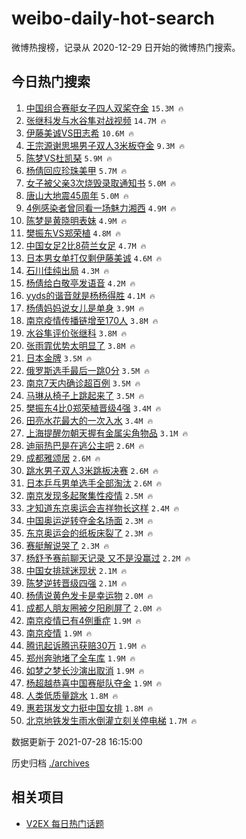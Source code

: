# weibo-daily-hot-search

微博热搜榜，记录从 2020-12-29 日开始的微博热门搜索。

## 今日热门搜索

<!-- BEGIN -->

1. [中国组合赛艇女子四人双桨夺金](https://s.weibo.com/weibo?q=%23%E4%B8%AD%E5%9B%BD%E7%BB%84%E5%90%88%E8%B5%9B%E8%89%87%E5%A5%B3%E5%AD%90%E5%9B%9B%E4%BA%BA%E5%8F%8C%E6%A1%A8%E5%A4%BA%E9%87%91%23&Refer=top) `15.3M 🔥`
1. [张继科发与水谷隼对战视频](https://s.weibo.com/weibo?q=%23%E5%BC%A0%E7%BB%A7%E7%A7%91%E5%8F%91%E4%B8%8E%E6%B0%B4%E8%B0%B7%E9%9A%BC%E5%AF%B9%E6%88%98%E8%A7%86%E9%A2%91%23&Refer=top) `14.7M 🔥`
1. [伊藤美诚VS田志希](https://s.weibo.com/weibo?q=%23%E4%BC%8A%E8%97%A4%E7%BE%8E%E8%AF%9AVS%E7%94%B0%E5%BF%97%E5%B8%8C%23&Refer=top) `10.6M 🔥`
1. [王宗源谢思埸男子双人3米板夺金](https://s.weibo.com/weibo?q=%23%E7%8E%8B%E5%AE%97%E6%BA%90%E8%B0%A2%E6%80%9D%E5%9F%B8%E7%94%B7%E5%AD%90%E5%8F%8C%E4%BA%BA3%E7%B1%B3%E6%9D%BF%E5%A4%BA%E9%87%91%23&Refer=top) `9.3M 🔥`
1. [陈梦VS杜凯琹](https://s.weibo.com/weibo?q=%23%E9%99%88%E6%A2%A6VS%E6%9D%9C%E5%87%AF%E7%90%B9%23&Refer=top) `5.9M 🔥`
1. [杨倩回应珍珠美甲](https://s.weibo.com/weibo?q=%23%E6%9D%A8%E5%80%A9%E5%9B%9E%E5%BA%94%E7%8F%8D%E7%8F%A0%E7%BE%8E%E7%94%B2%23&Refer=top) `5.7M 🔥`
1. [女子被父亲3次烧毁录取通知书](https://s.weibo.com/weibo?q=%23%E5%A5%B3%E5%AD%90%E8%A2%AB%E7%88%B6%E4%BA%B23%E6%AC%A1%E7%83%A7%E6%AF%81%E5%BD%95%E5%8F%96%E9%80%9A%E7%9F%A5%E4%B9%A6%23&Refer=top) `5.0M 🔥`
1. [唐山大地震45周年](https://s.weibo.com/weibo?q=%23%E5%94%90%E5%B1%B1%E5%A4%A7%E5%9C%B0%E9%9C%8745%E5%91%A8%E5%B9%B4%23&Refer=top) `5.0M 🔥`
1. [4例感染者曾同看一场魅力湘西](https://s.weibo.com/weibo?q=%234%E4%BE%8B%E6%84%9F%E6%9F%93%E8%80%85%E6%9B%BE%E5%90%8C%E7%9C%8B%E4%B8%80%E5%9C%BA%E9%AD%85%E5%8A%9B%E6%B9%98%E8%A5%BF%23&Refer=top) `4.9M 🔥`
1. [陈梦是黄晓明表妹](https://s.weibo.com/weibo?q=%23%E9%99%88%E6%A2%A6%E6%98%AF%E9%BB%84%E6%99%93%E6%98%8E%E8%A1%A8%E5%A6%B9%23&Refer=top) `4.9M 🔥`
1. [樊振东VS郑荣植](https://s.weibo.com/weibo?q=%23%E6%A8%8A%E6%8C%AF%E4%B8%9CVS%E9%83%91%E8%8D%A3%E6%A4%8D%23&Refer=top) `4.8M 🔥`
1. [中国女足2比8荷兰女足](https://s.weibo.com/weibo?q=%23%E4%B8%AD%E5%9B%BD%E5%A5%B3%E8%B6%B32%E6%AF%948%E8%8D%B7%E5%85%B0%E5%A5%B3%E8%B6%B3%23&Refer=top) `4.7M 🔥`
1. [日本男女单打仅剩伊藤美诚](https://s.weibo.com/weibo?q=%23%E6%97%A5%E6%9C%AC%E7%94%B7%E5%A5%B3%E5%8D%95%E6%89%93%E4%BB%85%E5%89%A9%E4%BC%8A%E8%97%A4%E7%BE%8E%E8%AF%9A%23&Refer=top) `4.6M 🔥`
1. [石川佳纯出局](https://s.weibo.com/weibo?q=%23%E7%9F%B3%E5%B7%9D%E4%BD%B3%E7%BA%AF%E5%87%BA%E5%B1%80%23&Refer=top) `4.3M 🔥`
1. [杨倩给白敬亭发语音](https://s.weibo.com/weibo?q=%23%E6%9D%A8%E5%80%A9%E7%BB%99%E7%99%BD%E6%95%AC%E4%BA%AD%E5%8F%91%E8%AF%AD%E9%9F%B3%23&Refer=top) `4.2M 🔥`
1. [yyds的谐音就是杨杨得胜](https://s.weibo.com/weibo?q=%23yyds%E7%9A%84%E8%B0%90%E9%9F%B3%E5%B0%B1%E6%98%AF%E6%9D%A8%E6%9D%A8%E5%BE%97%E8%83%9C%23&Refer=top) `4.1M 🔥`
1. [杨倩妈妈说女儿是单身](https://s.weibo.com/weibo?q=%23%E6%9D%A8%E5%80%A9%E5%A6%88%E5%A6%88%E8%AF%B4%E5%A5%B3%E5%84%BF%E6%98%AF%E5%8D%95%E8%BA%AB%23&Refer=top) `3.9M 🔥`
1. [南京疫情传播链增至170人](https://s.weibo.com/weibo?q=%23%E5%8D%97%E4%BA%AC%E7%96%AB%E6%83%85%E4%BC%A0%E6%92%AD%E9%93%BE%E5%A2%9E%E8%87%B3170%E4%BA%BA%23&Refer=top) `3.8M 🔥`
1. [水谷隼评价张继科](https://s.weibo.com/weibo?q=%23%E6%B0%B4%E8%B0%B7%E9%9A%BC%E8%AF%84%E4%BB%B7%E5%BC%A0%E7%BB%A7%E7%A7%91%23&Refer=top) `3.8M 🔥`
1. [张雨霏优势太明显了](https://s.weibo.com/weibo?q=%23%E5%BC%A0%E9%9B%A8%E9%9C%8F%E4%BC%98%E5%8A%BF%E5%A4%AA%E6%98%8E%E6%98%BE%E4%BA%86%23&Refer=top) `3.8M 🔥`
1. [日本金牌](https://s.weibo.com/weibo?q=%23%E6%97%A5%E6%9C%AC%E9%87%91%E7%89%8C%23&Refer=top) `3.5M 🔥`
1. [俄罗斯选手最后一跳0分](https://s.weibo.com/weibo?q=%23%E4%BF%84%E7%BD%97%E6%96%AF%E9%80%89%E6%89%8B%E6%9C%80%E5%90%8E%E4%B8%80%E8%B7%B30%E5%88%86%23&Refer=top) `3.5M 🔥`
1. [南京7天内确诊超百例](https://s.weibo.com/weibo?q=%23%E5%8D%97%E4%BA%AC7%E5%A4%A9%E5%86%85%E7%A1%AE%E8%AF%8A%E8%B6%85%E7%99%BE%E4%BE%8B%23&Refer=top) `3.5M 🔥`
1. [马琳从椅子上跳起来了](https://s.weibo.com/weibo?q=%23%E9%A9%AC%E7%90%B3%E4%BB%8E%E6%A4%85%E5%AD%90%E4%B8%8A%E8%B7%B3%E8%B5%B7%E6%9D%A5%E4%BA%86%23&Refer=top) `3.5M 🔥`
1. [樊振东4比0郑荣植晋级4强](https://s.weibo.com/weibo?q=%23%E6%A8%8A%E6%8C%AF%E4%B8%9C4%E6%AF%940%E9%83%91%E8%8D%A3%E6%A4%8D%E6%99%8B%E7%BA%A74%E5%BC%BA%23&Refer=top) `3.4M 🔥`
1. [田亮水花最大的一次入水](https://s.weibo.com/weibo?q=%23%E7%94%B0%E4%BA%AE%E6%B0%B4%E8%8A%B1%E6%9C%80%E5%A4%A7%E7%9A%84%E4%B8%80%E6%AC%A1%E5%85%A5%E6%B0%B4%23&Refer=top) `3.4M 🔥`
1. [上海提醒勿朝天握有金属尖角物品](https://s.weibo.com/weibo?q=%23%E4%B8%8A%E6%B5%B7%E6%8F%90%E9%86%92%E5%8B%BF%E6%9C%9D%E5%A4%A9%E6%8F%A1%E6%9C%89%E9%87%91%E5%B1%9E%E5%B0%96%E8%A7%92%E7%89%A9%E5%93%81%23&Refer=top) `3.1M 🔥`
1. [迪丽热巴是在逃公主吧](https://s.weibo.com/weibo?q=%23%E8%BF%AA%E4%B8%BD%E7%83%AD%E5%B7%B4%E6%98%AF%E5%9C%A8%E9%80%83%E5%85%AC%E4%B8%BB%E5%90%A7%23&Refer=top) `2.6M 🔥`
1. [成都雅颂居](https://s.weibo.com/weibo?q=%23%E6%88%90%E9%83%BD%E9%9B%85%E9%A2%82%E5%B1%85%23&Refer=top) `2.6M 🔥`
1. [跳水男子双人3米跳板决赛](https://s.weibo.com/weibo?q=%23%E8%B7%B3%E6%B0%B4%E7%94%B7%E5%AD%90%E5%8F%8C%E4%BA%BA3%E7%B1%B3%E8%B7%B3%E6%9D%BF%E5%86%B3%E8%B5%9B%23&Refer=top) `2.6M 🔥`
1. [日本乒乓男单选手全部淘汰](https://s.weibo.com/weibo?q=%23%E6%97%A5%E6%9C%AC%E4%B9%92%E4%B9%93%E7%94%B7%E5%8D%95%E9%80%89%E6%89%8B%E5%85%A8%E9%83%A8%E6%B7%98%E6%B1%B0%23&Refer=top) `2.6M 🔥`
1. [南京发现多起聚集性疫情](https://s.weibo.com/weibo?q=%23%E5%8D%97%E4%BA%AC%E5%8F%91%E7%8E%B0%E5%A4%9A%E8%B5%B7%E8%81%9A%E9%9B%86%E6%80%A7%E7%96%AB%E6%83%85%23&Refer=top) `2.5M 🔥`
1. [才知道东京奥运会吉祥物长这样](https://s.weibo.com/weibo?q=%23%E6%89%8D%E7%9F%A5%E9%81%93%E4%B8%9C%E4%BA%AC%E5%A5%A5%E8%BF%90%E4%BC%9A%E5%90%89%E7%A5%A5%E7%89%A9%E9%95%BF%E8%BF%99%E6%A0%B7%23&Refer=top) `2.4M 🔥`
1. [中国奥运逆转夺金名场面](https://s.weibo.com/weibo?q=%23%E4%B8%AD%E5%9B%BD%E5%A5%A5%E8%BF%90%E9%80%86%E8%BD%AC%E5%A4%BA%E9%87%91%E5%90%8D%E5%9C%BA%E9%9D%A2%23&Refer=top) `2.3M 🔥`
1. [东京奥运会的纸板床裂了](https://s.weibo.com/weibo?q=%23%E4%B8%9C%E4%BA%AC%E5%A5%A5%E8%BF%90%E4%BC%9A%E7%9A%84%E7%BA%B8%E6%9D%BF%E5%BA%8A%E8%A3%82%E4%BA%86%23&Refer=top) `2.3M 🔥`
1. [赛艇解说哭了](https://s.weibo.com/weibo?q=%E8%B5%9B%E8%89%87%E8%A7%A3%E8%AF%B4%E5%93%AD%E4%BA%86&Refer=top) `2.3M 🔥`
1. [杨舒予赛前聊天记录 又不是没赢过](https://s.weibo.com/weibo?q=%E6%9D%A8%E8%88%92%E4%BA%88%E8%B5%9B%E5%89%8D%E8%81%8A%E5%A4%A9%E8%AE%B0%E5%BD%95%20%E5%8F%88%E4%B8%8D%E6%98%AF%E6%B2%A1%E8%B5%A2%E8%BF%87&Refer=top) `2.2M 🔥`
1. [中国女排球迷现状](https://s.weibo.com/weibo?q=%23%E4%B8%AD%E5%9B%BD%E5%A5%B3%E6%8E%92%E7%90%83%E8%BF%B7%E7%8E%B0%E7%8A%B6%23&Refer=top) `2.1M 🔥`
1. [陈梦逆转晋级四强](https://s.weibo.com/weibo?q=%23%E9%99%88%E6%A2%A6%E9%80%86%E8%BD%AC%E6%99%8B%E7%BA%A7%E5%9B%9B%E5%BC%BA%23&Refer=top) `2.1M 🔥`
1. [杨倩说黄色发卡是幸运物](https://s.weibo.com/weibo?q=%23%E6%9D%A8%E5%80%A9%E8%AF%B4%E9%BB%84%E8%89%B2%E5%8F%91%E5%8D%A1%E6%98%AF%E5%B9%B8%E8%BF%90%E7%89%A9%23&Refer=top) `2.0M 🔥`
1. [成都人朋友圈被夕阳刷屏了](https://s.weibo.com/weibo?q=%23%E6%88%90%E9%83%BD%E4%BA%BA%E6%9C%8B%E5%8F%8B%E5%9C%88%E8%A2%AB%E5%A4%95%E9%98%B3%E5%88%B7%E5%B1%8F%E4%BA%86%23&Refer=top) `2.0M 🔥`
1. [南京疫情已有4例重症](https://s.weibo.com/weibo?q=%23%E5%8D%97%E4%BA%AC%E7%96%AB%E6%83%85%E5%B7%B2%E6%9C%894%E4%BE%8B%E9%87%8D%E7%97%87%23&Refer=top) `1.9M 🔥`
1. [南京疫情](https://s.weibo.com/weibo?q=%23%E5%8D%97%E4%BA%AC%E7%96%AB%E6%83%85%23&Refer=top) `1.9M 🔥`
1. [腾讯起诉腾迅获赔30万](https://s.weibo.com/weibo?q=%23%E8%85%BE%E8%AE%AF%E8%B5%B7%E8%AF%89%E8%85%BE%E8%BF%85%E8%8E%B7%E8%B5%9430%E4%B8%87%23&Refer=top) `1.9M 🔥`
1. [郑州奔驰堵了全车库](https://s.weibo.com/weibo?q=%23%E9%83%91%E5%B7%9E%E5%A5%94%E9%A9%B0%E5%A0%B5%E4%BA%86%E5%85%A8%E8%BD%A6%E5%BA%93%23&Refer=top) `1.9M 🔥`
1. [如梦之梦长沙演出取消](https://s.weibo.com/weibo?q=%23%E5%A6%82%E6%A2%A6%E4%B9%8B%E6%A2%A6%E9%95%BF%E6%B2%99%E6%BC%94%E5%87%BA%E5%8F%96%E6%B6%88%23&Refer=top) `1.9M 🔥`
1. [杨超越恭喜中国赛艇队夺金](https://s.weibo.com/weibo?q=%23%E6%9D%A8%E8%B6%85%E8%B6%8A%E6%81%AD%E5%96%9C%E4%B8%AD%E5%9B%BD%E8%B5%9B%E8%89%87%E9%98%9F%E5%A4%BA%E9%87%91%23&Refer=top) `1.9M 🔥`
1. [人类低质量跳水](https://s.weibo.com/weibo?q=%23%E4%BA%BA%E7%B1%BB%E4%BD%8E%E8%B4%A8%E9%87%8F%E8%B7%B3%E6%B0%B4%23&Refer=top) `1.8M 🔥`
1. [惠若琪发文力挺中国女排](https://s.weibo.com/weibo?q=%23%E6%83%A0%E8%8B%A5%E7%90%AA%E5%8F%91%E6%96%87%E5%8A%9B%E6%8C%BA%E4%B8%AD%E5%9B%BD%E5%A5%B3%E6%8E%92%23&Refer=top) `1.8M 🔥`
1. [北京地铁发生雨水倒灌立刻关停电梯](https://s.weibo.com/weibo?q=%23%E5%8C%97%E4%BA%AC%E5%9C%B0%E9%93%81%E5%8F%91%E7%94%9F%E9%9B%A8%E6%B0%B4%E5%80%92%E7%81%8C%E7%AB%8B%E5%88%BB%E5%85%B3%E5%81%9C%E7%94%B5%E6%A2%AF%23&Refer=top) `1.7M 🔥`

数据更新于 2021-07-28 16:15:00

<!-- END -->

历史归档 [./archives](./archives)

## 相关项目

- [V2EX 每日热门话题](https://github.com/boojack/v2ex-daily-hot-topic)
